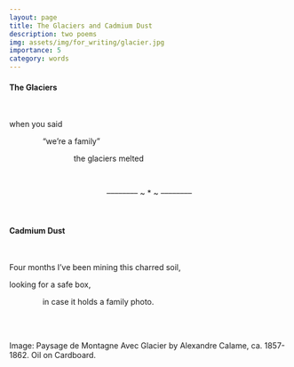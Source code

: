 ```yaml
---
layout: page
title: The Glaciers and Cadmium Dust
description: two poems
img: assets/img/for_writing/glacier.jpg
importance: 5
category: words
---
```


#### The Glaciers
<br/>

when you said

&emsp;&emsp;&emsp;&emsp; “we’re a family”

&emsp;&emsp;&emsp;&emsp;&emsp;&emsp;&emsp;&emsp; the glaciers melted

<br/>
<p><center> –––––––– ~ * ~ –––––––– </center></p>
<br/>

#### Cadmium Dust
<br/>

Four months I’ve been mining this charred soil,

looking for a safe box,

&emsp;&emsp;&emsp;&emsp; in case it holds a family photo. 


<br/><br/>

Image: Paysage de Montagne Avec Glacier by Alexandre Calame, ca. 1857-1862. Oil on Cardboard. 